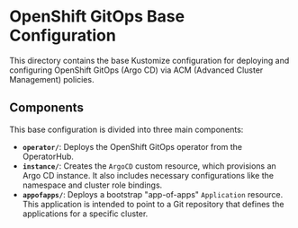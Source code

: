 # OpenShift GitOps Base Configuration

This directory contains the base Kustomize configuration for deploying and configuring OpenShift GitOps (Argo CD) via ACM (Advanced Cluster Management) policies.

## Components

This base configuration is divided into three main components:

*   **`operator/`**: Deploys the OpenShift GitOps operator from the OperatorHub.
*   **`instance/`**: Creates the `ArgoCD` custom resource, which provisions an Argo CD instance. It also includes necessary configurations like the namespace and cluster role bindings.
*   **`appofapps/`**: Deploys a bootstrap "app-of-apps" `Application` resource. This application is intended to point to a Git repository that defines the applications for a specific cluster.
